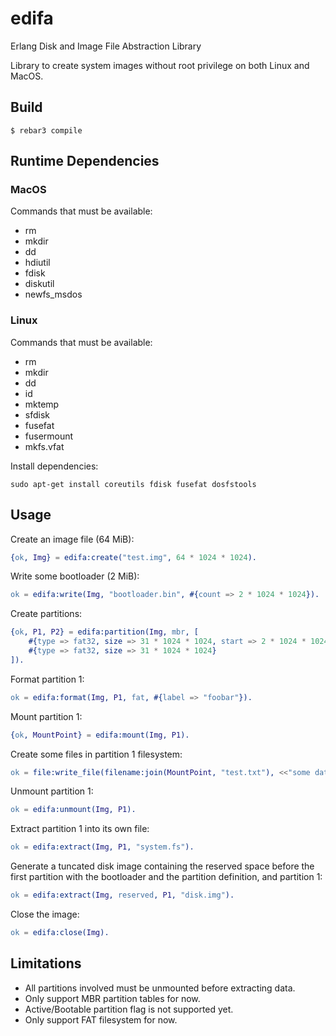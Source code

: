 # edifa

Erlang Disk and Image File Abstraction Library

Library to create system images without root privilege on both Linux and MacOS.


## Build

    $ rebar3 compile


## Runtime Dependencies

### MacOS

Commands that must be available:

 - rm
 - mkdir
 - dd
 - hdiutil
 - fdisk
 - diskutil
 - newfs_msdos


### Linux

Commands that must be available:

 - rm
 - mkdir
 - dd
 - id
 - mktemp
 - sfdisk
 - fusefat
 - fusermount
 - mkfs.vfat
 
Install dependencies:

    sudo apt-get install coreutils fdisk fusefat dosfstools


## Usage

Create an image file (64 MiB):

```erlang
{ok, Img} = edifa:create("test.img", 64 * 1024 * 1024).
```

Write some bootloader (2 MiB):

```erlang
ok = edifa:write(Img, "bootloader.bin", #{count => 2 * 1024 * 1024}).
```

Create partitions:

```erlang
{ok, P1, P2} = edifa:partition(Img, mbr, [
    #{type => fat32, size => 31 * 1024 * 1024, start => 2 * 1024 * 1024},
    #{type => fat32, size => 31 * 1024 * 1024}
]).
```

Format partition 1:

```erlang
ok = edifa:format(Img, P1, fat, #{label => "foobar"}).
```

Mount partition 1:

```erlang
{ok, MountPoint} = edifa:mount(Img, P1).
```

Create some files in partition 1 filesystem:

```erlang
ok = file:write_file(filename:join(MountPoint, "test.txt"), <<"some data\n">>).
```

Unmount partition 1:

```erlang
ok = edifa:unmount(Img, P1).
```

Extract partition 1 into its own file:

```erlang
ok = edifa:extract(Img, P1, "system.fs").
```

Generate a tuncated disk image containing the reserved space before the first
partition with the bootloader and the partition definition, and partition 1:

```erlang
ok = edifa:extract(Img, reserved, P1, "disk.img").
```

Close the image:

```erlang
ok = edifa:close(Img).
```


## Limitations

 - All partitions involved must be unmounted before extracting data.
 - Only support MBR partition tables for now.
 - Active/Bootable partition flag is not supported yet.
 - Only support FAT filesystem for now.
